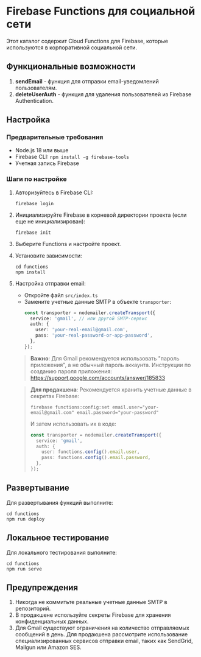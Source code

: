 # Firebase Functions для социальной сети

Этот каталог содержит Cloud Functions для Firebase, которые используются в корпоративной социальной сети.

## Функциональные возможности

1. **sendEmail** - функция для отправки email-уведомлений пользователям.
2. **deleteUserAuth** - функция для удаления пользователей из Firebase Authentication.

## Настройка

### Предварительные требования

- Node.js 18 или выше
- Firebase CLI: `npm install -g firebase-tools`
- Учетная запись Firebase

### Шаги по настройке

1. Авторизуйтесь в Firebase CLI:
   ```
   firebase login
   ```

2. Инициализируйте Firebase в корневой директории проекта (если еще не инициализирован):
   ```
   firebase init
   ```

3. Выберите Functions и настройте проект.

4. Установите зависимости:
   ```
   cd functions
   npm install
   ```

5. Настройка отправки email:
   - Откройте файл `src/index.ts`
   - Замените учетные данные SMTP в объекте `transporter`:
     ```typescript
     const transporter = nodemailer.createTransport({
       service: 'gmail', // или другой SMTP-сервис
       auth: {
         user: 'your-real-email@gmail.com',
         pass: 'your-real-password-or-app-password',
       },
     });
     ```
   
   > **Важно**: Для Gmail рекомендуется использовать "пароль приложения", а не обычный пароль аккаунта.
   > Инструкции по созданию пароля приложения: https://support.google.com/accounts/answer/185833

   > **Для продакшена**: Рекомендуется хранить учетные данные в секретах Firebase:
   > ```
   > firebase functions:config:set email.user="your-email@gmail.com" email.password="your-password"
   > ```
   > И затем использовать их в коде:
   > ```typescript
   > const transporter = nodemailer.createTransport({
   >   service: 'gmail',
   >   auth: {
   >     user: functions.config().email.user,
   >     pass: functions.config().email.password,
   >   },
   > });
   > ```

## Развертывание

Для развертывания функций выполните:

```
cd functions
npm run deploy
```

## Локальное тестирование

Для локального тестирования выполните:

```
cd functions
npm run serve
```

## Предупреждения

1. Никогда не коммитьте реальные учетные данные SMTP в репозиторий.
2. В продакшене используйте секреты Firebase для хранения конфиденциальных данных.
3. Для Gmail существуют ограничения на количество отправляемых сообщений в день. Для продакшена рассмотрите использование специализированных сервисов отправки email, таких как SendGrid, Mailgun или Amazon SES. 